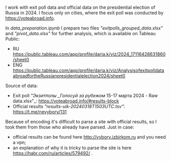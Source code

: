 I work with exit poll data and official data on the presidential election of Russia in 2024. I focus only on cities, where the exit poll was conducted by https://voteabroad.info.

In _data_preparation.ipynb_ I prepare two files _"exitpolls_grouped_data.xlsx"_ and _"pivot_data.xlsx"_ for further analysis, which is available on Tableau Public:
- RU https://public.tableau.com/app/profile/daria.k/viz/2024_17116428631860/sheet0
- ENG https://public.tableau.com/app/profile/daria.k/viz/AnalysisofexitpolldataabroadfortheRussianpresidentialelection2024/sheet0



Source of data:
- Exit poll _"Экзитполы \_Голосуй за рубежом_ 15-17 марта 2024 - Raw data.xlsx"_: https://voteabroad.info/#results-block
- Official results _"results-uik-20240318T1503UTC.tsv"_: https://t.me/nevybory/131

Because of encoding it's difficult to parse a site with official results, so I took them from those who already have parsed. Just in case:

- official results can be found here http://vybory.izbirkom.ru and you need a vpn;
- an explanation of why it is tricky to parse the site is here https://habr.com/ru/articles/579492/ .
